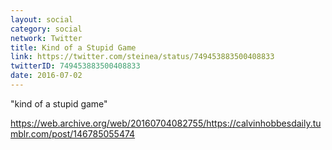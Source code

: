 ```yaml
---
layout: social
category: social
network: Twitter
title: Kind of a Stupid Game
link: https://twitter.com/steinea/status/749453883500408833
twitterID: 749453883500408833
date: 2016-07-02
---
```


"kind of a stupid game"

<https://web.archive.org/web/20160704082755/https://calvinhobbesdaily.tumblr.com/post/146785055474>
